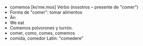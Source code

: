 - comemos	[koˈme.mos]	Verbo (nosotros – presente de "comer")  
- Forma de "comer": tomar alimentos  
- Ăn  
- We eat  
- Comemos polvorones y turrón.  
- comer, como, comes, comemos  
- comida, comedor	Latín: "comedere"